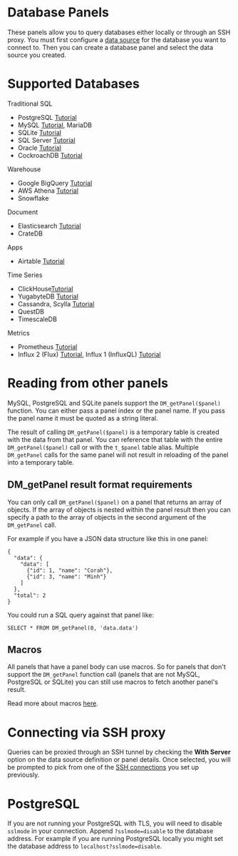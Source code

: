 # Database Panels

These panels allow you to query databases either locally or through an
SSH proxy. You must first configure a [data
source](../Data_Sources.md) for the database you want to connect
to. Then you can create a database panel and select the data source
you created.

# Supported Databases

Traditional SQL

* PostgreSQL [Tutorial](../tutorials/Query_PostgreSQL_with_DataStation.md)
* MySQL [Tutorial](../tutorials/Query_MySQL_with_DataStation.md), MariaDB
* SQLite [Tutorial](../tutorials/Query_SQLite_with_DataStation.md)
* SQL Server [Tutorial](../tutorials/Query_SQL_Server_with_DataStation.md)
* Oracle [Tutorial](../tutorials/Query_Oracle_with_DataStation.md)
* CockroachDB [Tutorial](../tutorials/Query_CockroachDB_with_DataStation.md)

Warehouse

* Google BigQuery [Tutorial](../tutorials/Query_BigQuery_with_DataStation.md)
* AWS Athena [Tutorial](../tutorials/Query_AWS_Athena_with_DataStation.md)
* Snowflake

Document
* Elasticsearch [Tutorial](../tutorials/Query_Elasticsearch_with_DataStation.md)
* CrateDB

Apps
* Airtable [Tutorial](../tutorials/Query_Airtable_with_DataStation.md)

Time Series

* ClickHouse[Tutorial](../tutorials/Query_ClickHouse_with_DataStation.md)
* YugabyteDB [Tutorial](../tutorials/Query_Yugabyte_with_DataStation.md)
* Cassandra, Scylla [Tutorial](../tutorials/Query_Scylla_with_DataStation.md)
* QuestDB
* TimescaleDB

Metrics

* Prometheus [Tutorial](../tutorials/Query_Prometheus_with_DataStation.md)
* Influx 2 (Flux) [Tutorial](../tutorials/Query_Influx_(2.x)_with_DataStation_(Flux).md), Influx 1 (InfluxQL) [Tutorial](../tutorials/Query_Influx_(1.x)_with_DataStation_(InfluxQL).md)

# Reading from other panels

MySQL, PostgreSQL and SQLite panels support the `DM_getPanel($panel)`
function. You can either pass a panel index or the panel name. If you
pass the panel name it must be quoted as a string literal.

The result of calling `DM_getPanel($panel)` is a temporary table is
created with the data from that panel. You can reference that table
with the entire `DM_getPanel($panel)` call or with the `t_$panel`
table alias. Multiple `DM_getPanel` calls for the same panel will not
result in reloading of the panel into a temporary table.

## DM_getPanel result format requirements

You can only call `DM_getPanel($panel)` on a panel that returns an
array of objects. If the array of objects is nested within the panel
result then you can specify a path to the array of objects in the
second argument of the `DM_getPanel` call.

For example if you have a JSON data structure like this in one panel:

```
{
  "data": {
    "data": [
      {"id": 1, "name": "Corah"},
      {"id": 3, "name": "Minh"}
    ]
  },
  "total": 2
}
```

You could run a SQL query against that panel like:

```
SELECT * FROM DM_getPanel(0, 'data.data')
```

## Macros

All panels that have a panel body can use macros. So for panels that
don't support the `DM_getPanel` function call (panels that are not
MySQL, PostgreSQL or SQLite) you can still use macros to fetch another
panel's result.

Read more about macros [here](./Macros.md).

# Connecting via SSH proxy

Queries can be proxied through an SSH tunnel by checking the **With
Server** option on the data source definition or panel details. Once
selected, you will be prompted to pick from one of the [SSH
connections](../SSH_Connections.md) you set up previously.

# PostgreSQL

If you are not running your PostgreSQL with TLS, you will need to
disable `sslmode` in your connection. Append `?sslmode=disable` to the
database address. For example if you are running PostgreSQL locally
you might set the database address to `localhost?sslmode=disable`.
